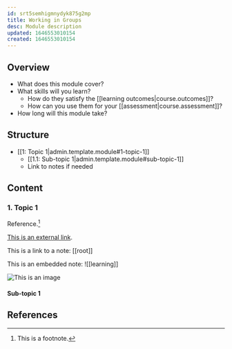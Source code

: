 ```yaml
---
id: srt5semhigmnydyk875g2mp
title: Working in Groups
desc: Module description
updated: 1646553010154
created: 1646553010154
---
```


## Overview
- What does this module cover?
- What skills will you learn?
  - How do they satisfy the [[learning outcomes|course.outcomes]]?
  - How can you use them for your [[assessment|course.assessment]]?
- How long will this module take?

## Structure

- [[1: Topic 1|admin.template.module#1-topic-1]]
  - [[1.1: Sub-topic 1|admin.template.module#sub-topic-1]]
  - Link to notes if needed

## Content 

### 1. Topic 1

Reference.[^1]

[This is an external link](http://wikipedia.org).

This is a link to a note: [[root]]

This is an embedded note: ![[learning]]

![This is an image](assets/image/filename.png)

#### Sub-topic 1

[^1]: This is a footnote.

## References




